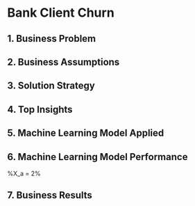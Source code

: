 # Bank Client Churn

## 1. Business Problem

## 2. Business Assumptions

## 3. Solution Strategy

## 4. Top Insights

## 5. Machine Learning Model Applied

## 6. Machine Learning Model Performance
%X_a = 2%


## 7. Business Results

